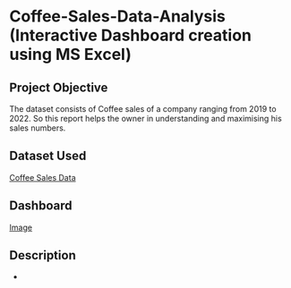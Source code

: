 # Coffee-Sales-Data-Analysis (Interactive Dashboard creation using MS Excel)

## Project Objective
The dataset consists of Coffee sales of a company ranging from 2019 to 2022. So this report helps the owner in understanding and maximising his sales numbers.

## Dataset Used
<a href ="https://github.com/sum1tt/Data-Analysis-Dashboard-excel/blob/main/coffeeOrdersDataset.xlsx"> Coffee Sales Data </a>

## Dashboard
<a href="https://github.com/sum1tt/Data-Analysis-Dashboard-excel/blob/main/CoffeeSales_Dashboard.png"> Image </a>

## Description
* 
